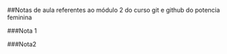 ##Notas de aula referentes ao módulo 2 do curso git e github do potencia feminina

###Nota 1

###Nota2